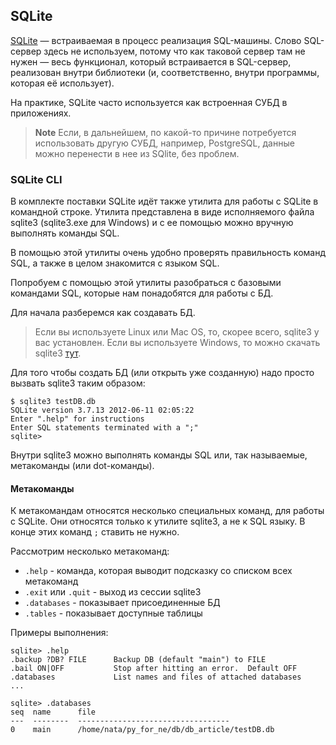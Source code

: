 ## SQLite
[SQLite](http://xgu.ru/wiki/SQLite) — встраиваемая в процесс реализация SQL-машины. Слово SQL-сервер здесь не используем, потому что как таковой сервер там не нужен — весь функционал, который встраивается в SQL-сервер, реализован внутри библиотеки (и, соответственно, внутри программы, которая её использует).

На практике, SQLite часто используется как встроенная СУБД в приложениях.


> **Note** Если, в дальнейшем, по какой-то причине потребуется использовать другую СУБД, например, PostgreSQL, данные можно перенести в нее из SQlite, без проблем.

### SQLite CLI
В комплекте поставки SQLite идёт также утилита для работы с SQLite в командной строке. Утилита представлена в виде исполняемого файла sqlite3 (sqlite3.exe для Windows) и с ее помощью можно вручную выполнять команды SQL.

В помощью этой утилиты очень удобно проверять правильность команд SQL, а также в целом знакомится с языком SQL.

Попробуем с помощью этой утилиты разобраться с базовыми командами SQL, которые нам понадобятся для работы с БД.

Для начала разберемся как создавать БД.

> Если вы используете Linux или Mac OS, то, скорее всего, sqlite3 у вас установлен. Если вы используете Windows, то можно скачать sqlite3 [тут](http://www.sqlite.org/download.html).

Для того чтобы создать БД (или открыть уже созданную) надо просто вызвать sqlite3 таким образом:
```
$ sqlite3 testDB.db
SQLite version 3.7.13 2012-06-11 02:05:22
Enter ".help" for instructions
Enter SQL statements terminated with a ";"
sqlite> 
```

Внутри sqlite3 можно выполнять команды SQL или, так называемые, метакоманды (или dot-команды).

#### Метакоманды
К метакомандам относятся несколько специальных команд, для работы с SQLite. Они относятся только к утилите sqlite3, а не к SQL языку. В конце этих команд ```;``` ставить не нужно.

Рассмотрим несколько метакоманд:
* ```.help``` - команда, которая выводит подсказку со списком всех метакоманд
* ```.exit``` или ```.quit``` - выход из сессии sqlite3
* ```.databases``` - показывает присоединенные БД
* ```.tables``` - показывает доступные таблицы

Примеры выполнения:
```
sqlite> .help
.backup ?DB? FILE      Backup DB (default "main") to FILE
.bail ON|OFF           Stop after hitting an error.  Default OFF
.databases             List names and files of attached databases
...

sqlite> .databases
seq  name      file                                   
---  --------  ----------------------------------
0    main      /home/nata/py_for_ne/db/db_article/testDB.db              
```

